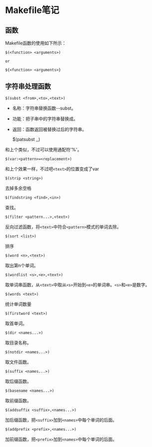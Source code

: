 # Makefile笔记

## 函数

Makefile函数的使用如下所示：

    $(<function> <arguments>)

    or

    ${<function> <arguments>}

## 字符串处理函数

    $(subst <from>,<to>,<text>)

- 名称：字符串替换函数--subst。
- 功能：把子串<text>中的<from>字符串替换成<to>。
- 返回：函数返回被替换过后的字符串。

    $(patsubst <pattern>,<replacement>,<text>)

和上个类似，不过可以使用通配符'%'。

    $(var:<pattern>=<replacement>)

和上个效果一样，不过吧`<text>`的位置变成了var

    $(strip <string>)

去掉多余空格

    $(findstring <find>,<in>)

查找。

    $(filter <pattern...>,<text>)

反向过滤函数，将`<text>`中符合`<pattern>`模式的单词去除。

    $(sort <list>)

排序

    $(word <n>,<text>)

取出第n个单词。

    $(wordlist <s>,<e>,<text>)

取单词串函数，从`<text>`中取从`<s>`开始到`<e>`的单词串。`<s>`和`<e>`是数字。

    $(words <text>)

统计单词数量

    $(firstword <text>)

取首单词。

    $(dir <names...>)

取目录名称。

    $(notdir <names...>)

取文件函数。

    $(suffix <names...>)

取后缀函数。

    $(basename <names...>)

取前缀函数。

    $(addsuffix <suffix>,<names...>)

加后缀函数，把`<suffix>`加到`<names>`中每个单词的后面。

    $(addprefix <prefix>,<names...>)

加前缀函数，把`<prefix>`加到`<names>`中每个单词的后面。

    